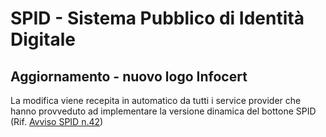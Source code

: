 # SPID - Sistema Pubblico di Identità Digitale

## Aggiornamento - nuovo logo Infocert

La modifica viene recepita in automatico da tutti i service provider che hanno provveduto ad implementare la versione dinamica del bottone SPID (Rif. [Avviso SPID n.42](https://www.agid.gov.it/sites/default/files/repository_files/spid-avviso-n42-spid_bottone.pdf))
